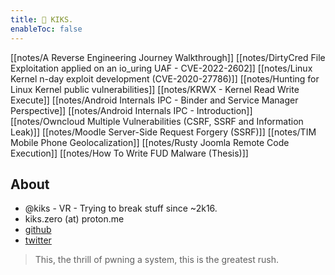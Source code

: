 ```yaml
---
title: 👾 KIKS.
enableToc: false
---
```


[[notes/A Reverse Engineering Journey Walkthrough]]
[[notes/DirtyCred File Exploitation applied on an io_uring UAF - CVE-2022-2602]]
[[notes/Linux Kernel n-day exploit development (CVE-2020-27786)]]
[[notes/Hunting for Linux Kernel public vulnerabilities]]
[[notes/KRWX - Kernel Read Write Execute]]
[[notes/Android Internals IPC - Binder and Service Manager Perspective]]
[[notes/Android Internals IPC - Introduction]]
[[notes/Owncloud Multiple Vulnerabilities (CSRF, SSRF and Information Leak)]]
[[notes/Moodle Server-Side Request Forgery (SSRF)]]
[[notes/TIM Mobile Phone Geolocalization]]
[[notes/Rusty Joomla Remote Code Execution]]
[[notes/How To Write FUD Malware (Thesis)]]

## About
- @kiks - VR - Trying to break stuff since ~2k16.
- kiks.zero (at) proton.me
- [github](https://github.com/kiks7)
- [twitter](https://twitter.com/kiks7_7)
> This, the thrill of pwning a system, this is the greatest rush.